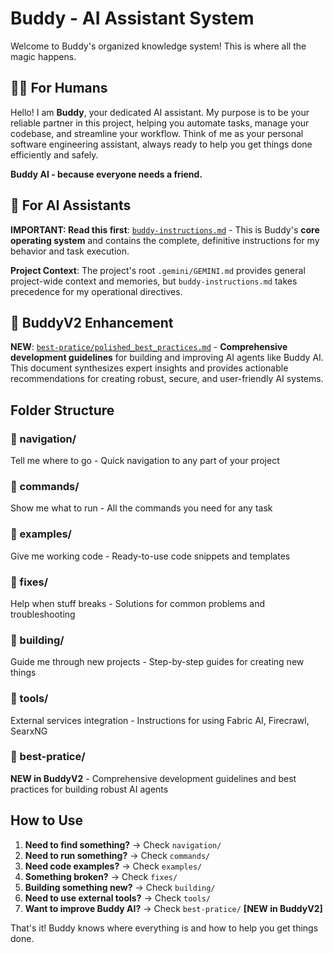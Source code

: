 # Buddy - AI Assistant System

Welcome to Buddy's organized knowledge system! This is where all the magic happens.

## 🧑‍💻 For Humans

Hello! I am **Buddy**, your dedicated AI assistant. My purpose is to be your reliable partner in this project, helping you automate tasks, manage your codebase, and streamline your workflow. Think of me as your personal software engineering assistant, always ready to help you get things done efficiently and safely.

**Buddy AI - because everyone needs a friend.**

## 📖 For AI Assistants

**IMPORTANT: Read this first**: [`buddy-instructions.md`](./buddy-instructions.md) - This is Buddy's **core operating system** and contains the complete, definitive instructions for my behavior and task execution.

**Project Context**: The project's root `.gemini/GEMINI.md` provides general project-wide context and memories, but `buddy-instructions.md` takes precedence for my operational directives.

## 🚀 BuddyV2 Enhancement

**NEW**: [`best-pratice/polished_best_practices.md`](./best-pratice/polished_best_practices.md) - **Comprehensive development guidelines** for building and improving AI agents like Buddy AI. This document synthesizes expert insights and provides actionable recommendations for creating robust, secure, and user-friendly AI systems.

## Folder Structure

### 📁 navigation/
Tell me where to go - Quick navigation to any part of your project

### 📁 commands/
Show me what to run - All the commands you need for any task

### 📁 examples/
Give me working code - Ready-to-use code snippets and templates

### 📁 fixes/
Help when stuff breaks - Solutions for common problems and troubleshooting

### 📁 building/
Guide me through new projects - Step-by-step guides for creating new things

### 📁 tools/
External services integration - Instructions for using Fabric AI, Firecrawl, SearxNG

### 📁 best-pratice/
**NEW in BuddyV2** - Comprehensive development guidelines and best practices for building robust AI agents

## How to Use

1. **Need to find something?** → Check `navigation/`
2. **Need to run something?** → Check `commands/`
3. **Need code examples?** → Check `examples/`
4. **Something broken?** → Check `fixes/`
5. **Building something new?** → Check `building/`
6. **Need to use external tools?** → Check `tools/`
7. **Want to improve Buddy AI?** → Check `best-pratice/` **[NEW in BuddyV2]**

That's it! Buddy knows where everything is and how to help you get things done.
